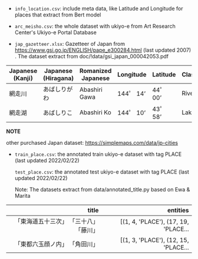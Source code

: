 - `info_location.csv`: include meta data, like Latitude and Longitude 
for places that extract from  Bert model

- `arc_meisho.csv`: the whole dataset with ukiyo-e from Art Research Center's
Ukiyo-e Portal Database

- `jap_gazetteer.xlsx`: Gazetteer of Japan from https://www.gsi.go.jp/ENGLISH/pape_e300284.html 
(last updated 2007) . The dataset extract from doc/!data/gsi_japan_000042053.pdf

| Japanese (Kanji) | Japanese (Hiragana) | Romanized Japanese | Longitude | Latitude | Classification |
|------------------|---------------------|--------------------|-----------|----------|----------------|
| 網走川           | あばしりがわ        | Abashiri Gawa      | 144゜ 14’ | 44゜ 00’ | River          |
| 網走湖           | あばしりこ          | Abashiri Ko        | 144゜ 10’ | 43゜ 58’ | Lake           |

**NOTE** 

other purchased Japan dataset: https://simplemaps.com/data/jp-cities


- `train_place.csv`: the annotated train ukiyo-e dataset with tag PLACE (last updated 2022/02/22)

    `test_place.csv`: the annotated test ukiyo-e dataset with tag PLACE (last updated 2022/02/22)

    Note: The datasets extract from data/annotated_title.py based on Ewa & Marita

|                                 title |                                          entities |
|--------------------------------------:|--------------------------------------------------:|
| 「東海道五十三次」 「三十八」「藤川」 | [(1, 4, 'PLACE'), (17, 19, 'PLACE... |
|         「東都六玉顔ノ内」 「角田川」 | [(1, 3, 'PLACE'), (12, 15, 'PLACE... |
